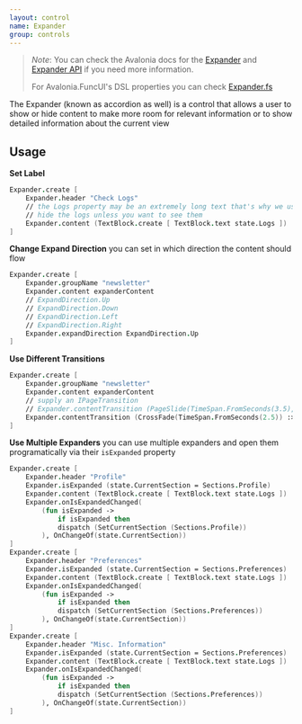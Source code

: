 ```yaml
---
layout: control
name: Expander
group: controls
---
```

[Expander]: https://avaloniaui.net/docs/controls/expander
[Expander API]: http://reference.avaloniaui.net/api/Avalonia.Controls/Expander/
[Expander.fs]: https://github.com/AvaloniaCommunity/Avalonia.FuncUI/blob/master/src/Avalonia.FuncUI.DSL/Expander.fs

> *Note*: You can check the Avalonia docs for the [Expander] and [Expander API] if you need more information.
>
> For Avalonia.FuncUI's DSL properties you can check [Expander.fs]

The Expander (known as accordion as well) is a control that allows a user to show or hide content to make more room for relevant information or to show detailed information about the current view

## Usage

**Set Label**
```fsharp
Expander.create [
    Expander.header "Check Logs"
    // the Logs property may be an extremely long text that's why we use an expander
    // hide the logs unless you want to see them
    Expander.content (TextBlock.create [ TextBlock.text state.Logs ])
]
```

**Change Expand Direction**
you can set in which direction the content should flow
```fsharp
Expander.create [
    Expander.groupName "newsletter"
    Expander.content expanderContent
    // ExpandDirection.Up
    // ExpandDirection.Down
    // ExpandDirection.Left
    // ExpandDirection.Right
    Expander.expandDirection ExpandDirection.Up
]
```

**Use Different Transitions**

```fsharp
Expander.create [
    Expander.groupName "newsletter"
    Expander.content expanderContent
    // supply an IPageTransition
    // Expander.contentTransition (PageSlide(TimeSpan.FromSeconds(3.5), PageSlide.SlideAxis.Horizontal) :> IPageTransition)
    Expander.contentTransition (CrossFade(TimeSpan.FromSeconds(2.5)) :> IPageTransition)
]
```

**Use Multiple Expanders**
you can use multiple expanders and open them programatically via their `isExpanded` property
```fsharp
Expander.create [
    Expander.header "Profile"
    Expander.isExpanded (state.CurrentSection = Sections.Profile)
    Expander.content (TextBlock.create [ TextBlock.text state.Logs ])
    Expander.onIsExpandedChanged(
        (fun isExpanded -> 
            if isExpanded then
            dispatch (SetCurrentSection (Sections.Profile))
        ), OnChangeOf(state.CurrentSection))
]
Expander.create [
    Expander.header "Preferences"
    Expander.isExpanded (state.CurrentSection = Sections.Preferences)
    Expander.content (TextBlock.create [ TextBlock.text state.Logs ])
    Expander.onIsExpandedChanged(
        (fun isExpanded -> 
            if isExpanded then
            dispatch (SetCurrentSection (Sections.Preferences))
        ), OnChangeOf(state.CurrentSection))
]
Expander.create [
    Expander.header "Misc. Information"
    Expander.isExpanded (state.CurrentSection = Sections.Preferences)
    Expander.content (TextBlock.create [ TextBlock.text state.Logs ])
    Expander.onIsExpandedChanged(
        (fun isExpanded -> 
            if isExpanded then
            dispatch (SetCurrentSection (Sections.Preferences))
        ), OnChangeOf(state.CurrentSection))
]
```


